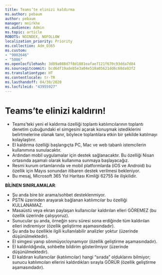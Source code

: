 ```yaml
---
title: Teams’te elinizi kaldırma
ms.author: pebaum
author: pebaum
manager: mnirkhe
ms.audience: Admin
ms.topic: article
ROBOTS: NOINDEX, NOFOLLOW
localization_priority: Priority
ms.collection: Adm_O365
ms.custom:
- "9002646"
- "5086"
ms.openlocfilehash: 3d89a088d7f8d1881eafae7121f670c93dda7d84
ms.sourcegitcommit: bcd6df19adeb5e3a04e518a05621dd6c68da93f2
ms.translationtype: HT
ms.contentlocale: tr-TR
ms.lasthandoff: 04/30/2020
ms.locfileid: "43955927"
---
```

# <a name="raise-your-hand-in-teams"></a>Teams’te elinizi kaldırın!

- Teams’teki yeni el kaldırma özelliği toplantı katılımcılarının toplantı denetim çubuğundaki el simgesini açarak konuşmak istediklerini belirtmelerine olanak tanır, böylece toplantılara etkin bir şekilde katılmayı kolaylaştırır.
- El kaldırma özelliği başlangıçta PC, Mac ve web tabanlı istemcilerin kullanımına sunulacaktır.
- Ardından mobil uygulamalar için destek sağlanacaktır. Bu özelliği Nisan ortasında aşamalı olarak kullanıma sunmaya başlayacağız.
- Resmi kurum ortamlarında ve mobil platformlarda (iOS ve Android) bu özellik için Mayıs sonundan itibaren destek verilmesi bekleniyor.
- Bu mesaj, Microsoft 365 Yol Haritası Kimliği 62755 ile ilişkilidir.

**BİLİNEN SINIRLAMALAR**:

- Şu anda bire bir arama/sohbet desteklenmiyor.
- PSTN üzerinden arayarak bağlanan katılımcılar bu özelliği KULLANAMAZ. 
- Masaüstü veya ekran paylaşan kullanıcılar kaldırılan elleri GÖREMEZ (bu özellik üzerinde çalışıyoruz).
- Sunucular şu anda, örneğin soru süresi sona erdiğinde tüm kaldırılan elleri indiremiyor (özellik geliştirme aşamasındadır).
- Şu anda bu özellikle ilgili kullanılabilir analizler yoktur (üzerinde düşünülmektedir).
- El simgesi yanıp sönmüyor/oynamıyor (özellik geliştirme aşamasındadır).
- El kaldırıldığında, sohbette bildirim gösterilmiyor (üzerinde düşünülmektedir).
- El kaldıran kullanıcılar (katılımcılar) hangi “sırada” olduklarını bilmiyor; sunucu katılımcıları ellerini kaldırdıkları sırayla GÖRÜR (özellik geliştirme aşamasındadır).
